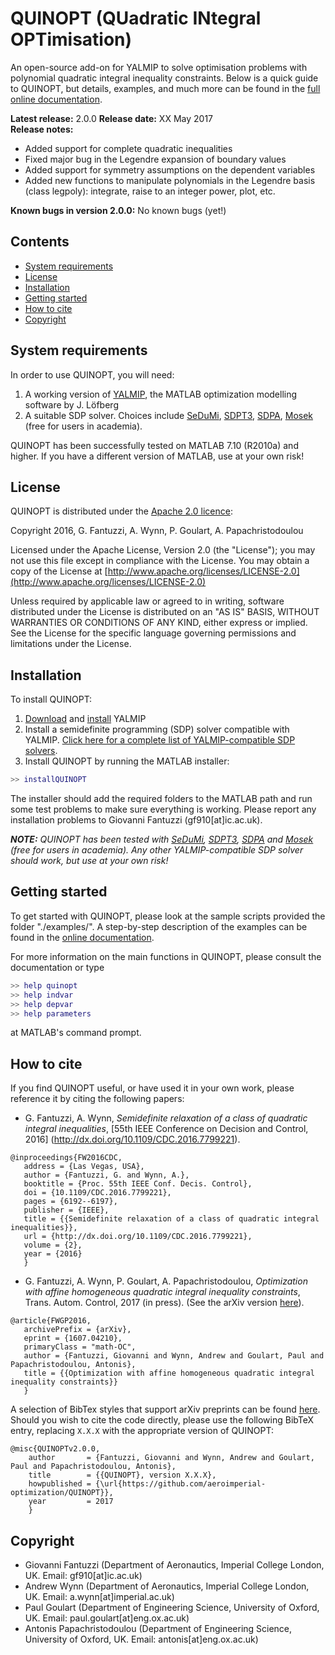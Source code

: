 # QUINOPT (QUadratic INtegral OPTimisation)
An open-source add-on for YALMIP to solve optimisation problems with polynomial quadratic integral inequality constraints. Below is a quick guide to QUINOPT, but details, examples, and much more can be found in the [full online documentation](http://quinopt.readthedocs.io/).

**Latest release:** 2.0.0
**Release date:** XX May 2017  
**Release notes:**
- Added support for complete quadratic inequalities
- Fixed major bug in the Legendre expansion of boundary values
- Added support for symmetry assumptions on the dependent variables
- Added new functions to manipulate polynomials in the Legendre basis (class legpoly): integrate, raise to an integer power, plot, etc.

**Known bugs in version 2.0.0:** No known bugs (yet!)

## Contents
- [System requirements](#Requirements)
- [License](#License)
- [Installation](#Install)
- [Getting started](#GettingStarted)
- [How to cite](#Cite)
- [Copyright](#Copyright)

## System requirements<a name="Requirements"></a>

In order to use QUINOPT, you will need:

1. A working version of [YALMIP](https://yalmip.github.io/), the MATLAB optimization modelling software by J. L&ouml;fberg
2. A suitable SDP solver. Choices include [SeDuMi](https://github.com/sqlp/sedumi), [SDPT3](http://www.math.nus.edu.sg/~mattohkc/sdpt3.html), [SDPA](http://sdpa.sourceforge.net/), [Mosek](https://www.mosek.com/) (free for
    users in academia).

QUINOPT has been successfully tested on MATLAB 7.10  (R2010a) and higher. If you have a different version of MATLAB, use at your own risk!

## License<a name="License"></a>

QUINOPT is distributed under the [Apache 2.0 licence](http://www.apache.org/licenses/LICENSE-2.0):

Copyright 2016, G. Fantuzzi, A. Wynn, P. Goulart, A. Papachristodoulou

Licensed under the Apache License, Version 2.0 (the "License"); you may not use this file except in compliance with the License. You may obtain a copy of the License at [http://www.apache.org/licenses/LICENSE-2.0](http://www.apache.org/licenses/LICENSE-2.0)

Unless required by applicable law or agreed to in writing, software distributed under the License is distributed on an "AS IS" BASIS, WITHOUT WARRANTIES OR CONDITIONS OF ANY KIND, either express or implied. See the License for the specific language governing permissions and limitations under the License.

## Installation<a name="Install"></a>

To install QUINOPT:

1. [Download](https://yalmip.github.io/download/) and [install](https://yalmip.github.io/tutorial/installation/) YALMIP
2. Install a semidefinite programming (SDP) solver compatible with YALMIP. [Click here for a complete list of YALMIP-compatible SDP solvers](https://yalmip.github.io/allsolvers/).  
3. Install QUINOPT by running the MATLAB installer:

```Matlab
>> installQUINOPT
```

The installer should add the required folders to the MATLAB path and run some test problems to make sure everything is working.
Please report any installation problems to Giovanni Fantuzzi (gf910[at]ic.ac.uk).

_**NOTE:** QUINOPT has been tested with [SeDuMi](https://github.com/sqlp/sedumi),
  [SDPT3](http://www.math.nus.edu.sg/~mattohkc/sdpt3.html),
  [SDPA](http://sdpa.sourceforge.net/) and
  [Mosek](https://www.mosek.com/) (free for users in academia).
  Any other YALMIP-compatible SDP solver should work, but use at your own risk!_

## Getting started<a name="GettingStarted"></a>

To get started with QUINOPT, please look at the sample scripts provided the folder "./examples/". A step-by-step description of the examples can be found in the [online documentation](http://quinopt.readthedocs.io/04_examples/index.html).

For more information on the main functions in QUINOPT, please consult the documentation or type

```Matlab
>> help quinopt
>> help indvar
>> help depvar
>> help parameters
```

at MATLAB's command prompt.


## How to cite<a name="Cite"></a>

If you find QUINOPT useful, or have used it in your own work, please reference
it by citing the following papers:

* G. Fantuzzi, A. Wynn, _Semidefinite relaxation of a class of quadratic
 integral inequalities_, [55th IEEE Conference on Decision and Control, 2016]
 (http://dx.doi.org/10.1109/CDC.2016.7799221).

 ```
@inproceedings{FW2016CDC,
    address = {Las Vegas, USA},
    author = {Fantuzzi, G. and Wynn, A.},
    booktitle = {Proc. 55th IEEE Conf. Decis. Control},
    doi = {10.1109/CDC.2016.7799221},
    pages = {6192--6197},
    publisher = {IEEE},
    title = {{Semidefinite relaxation of a class of quadratic integral inequalities}},
    url = {http://dx.doi.org/10.1109/CDC.2016.7799221},
    volume = {2},
    year = {2016}
	}
 ```

* G. Fantuzzi, A. Wynn, P. Goulart, A. Papachristodoulou, _Optimization
with affine homogeneous quadratic integral inequality constraints_, Trans. Autom. Control, 2017 (in press). (See the arXiv version [here](https://arxiv.org/abs/1607.04210#)).

 ```
 @article{FWGP2016,
	archivePrefix = {arXiv},
	eprint = {1607.04210},
	primaryClass = "math-OC",
	author = {Fantuzzi, Giovanni and Wynn, Andrew and Goulart, Paul and Papachristodoulou, Antonis},
	title = {{Optimization with affine homogeneous quadratic integral inequality constraints}}
	}
 ```

A selection of BibTex styles that support arXiv preprints can be found [here](http://arxiv.org/hypertex/bibstyles/).
Should you wish to cite the code directly, please use the following BibTeX entry, replacing ``X.X.X`` with the appropriate version of QUINOPT:

```
@misc{QUINOPTv2.0.0,
    author       = {Fantuzzi, Giovanni and Wynn, Andrew and Goulart, Paul and Papachristodoulou, Antonis},
    title        = {{QUINOPT}, version X.X.X},
    howpublished = {\url{https://github.com/aeroimperial-optimization/QUINOPT}},
    year         = 2017
    }
```

## Copyright<a name="Copyright"></a>
- Giovanni Fantuzzi (Department of Aeronautics, Imperial College London, UK. Email: gf910[at]ic.ac.uk)  
- Andrew Wynn (Department of Aeronautics, Imperial College London, UK. Email: a.wynn[at]imperial.ac.uk)
- Paul Goulart (Department of Engineering Science, University of Oxford, UK. Email: paul.goulart[at]eng.ox.ac.uk)
- Antonis Papachristodoulou (Department of Engineering Science, University of Oxford, UK. Email: antonis[at]eng.ox.ac.uk)
